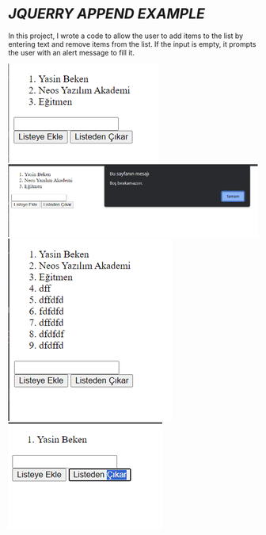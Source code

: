 <h1><i>JQUERRY APPEND EXAMPLE</i></h1>
<p>In this project, I wrote a code to allow the user to add items to the list by entering text and remove items from the list. If the input is empty, it prompts the user with an alert message to fill it.</p>
<img src="SS1.png">
<img src="SS2.png">
<img src="SS3.png">
<img src="SS4.png">
